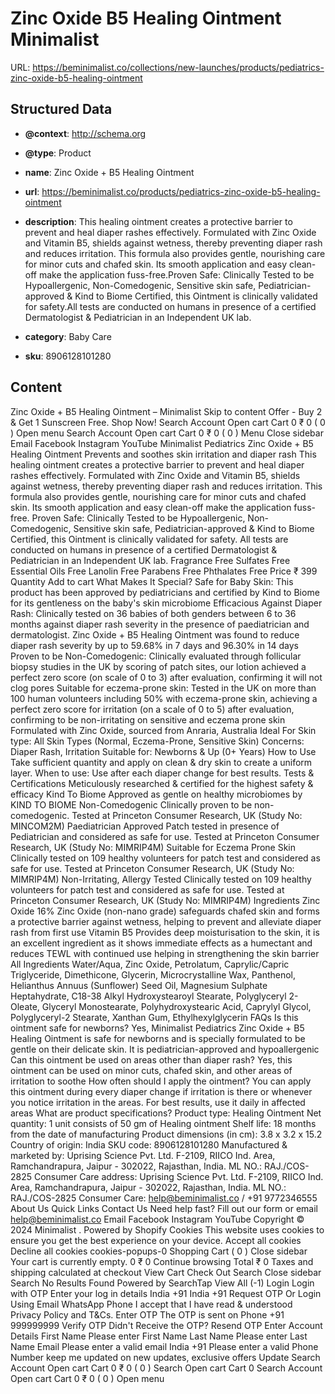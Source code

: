 # Zinc Oxide  B5 Healing Ointment  Minimalist

URL: https://beminimalist.co/collections/new-launches/products/pediatrics-zinc-oxide-b5-healing-ointment

## Structured Data

- **@context**: http://schema.org
- **@type**: Product
- **name**: Zinc Oxide + B5 Healing Ointment
- **url**: https://beminimalist.co/products/pediatrics-zinc-oxide-b5-healing-ointment
- **description**: This healing ointment creates a protective barrier to prevent and heal diaper rashes effectively. Formulated with Zinc Oxide and Vitamin B5, shields against wetness, thereby preventing diaper rash and reduces irritation. This formula also provides gentle, nourishing care for minor cuts and chafed skin. Its smooth application and easy clean-off make the application fuss-free.Proven Safe: Clinically Tested to be Hypoallergenic, Non-Comedogenic, Sensitive skin safe, Pediatrician-approved &amp; Kind to Biome Certified, this Ointment is clinically validated for safety.All tests are conducted on humans in presence of a certified Dermatologist &amp; Pediatrician in an Independent UK lab.

- **category**: Baby Care
- **sku**: 8906128101280

## Content

Zinc Oxide + B5 Healing Ointment – Minimalist
Skip to content
Offer - Buy 2 & Get 1 Sunscreen Free. Shop Now!
Search
Account
Open cart
Cart
0
₹ 0
(
0
)
Open menu
Search
Account
Open cart
Cart
0
₹ 0
(
0
)
Menu
Close sidebar
Email
Facebook
Instagram
YouTube
Minimalist Pediatrics
Zinc Oxide + B5 Healing Ointment
Prevents and soothes skin irritation and diaper rash
This healing ointment creates a protective barrier to prevent and heal diaper rashes effectively. Formulated with Zinc Oxide and Vitamin B5, shields against wetness, thereby preventing diaper rash and reduces irritation. This formula also provides gentle, nourishing care for minor cuts and chafed skin. Its smooth application and easy clean-off make the application fuss-free.
Proven Safe: Clinically Tested to be Hypoallergenic, Non-Comedogenic, Sensitive skin safe, Pediatrician-approved & Kind to Biome Certified, this Ointment is clinically validated for safety.
All tests are conducted on humans in presence of a certified Dermatologist & Pediatrician in an Independent UK lab.
Fragrance Free
Sulfates Free
Essential Oils Free
Lanolin Free
Parabens Free
Phthalates Free
Price
₹ 399
Quantity
Add to cart
What Makes It Special?
Safe for Baby Skin: This product has been approved by pediatricians and certified by Kind to Biome for its gentleness on the baby's skin microbiome
Efficacious Against Diaper Rash:  Clinically tested on  36 babies of both genders between 6 to 36 months against diaper rash severity in the presence of paediatrician and dermatologist. Zinc Oxide + B5 Healing Ointment was found to reduce diaper rash severity by up to 59.68% in 7 days and 96.30%  in 14 days
Proven to be Non-Comedogenic: Clinically evaluated through follicular biopsy studies in the UK by scoring of patch sites, our lotion achieved a perfect zero score (on scale of 0 to 3) after evaluation, confirming it will not clog pores
Suitable for eczema-prone skin: Tested in the UK on more than 100 human volunteers including 50% with eczema-prone skin, achieving a perfect zero score for irritation (on a scale of 0 to 5) after evaluation, confirming to be non-irritating on sensitive and eczema prone skin
Formulated with Zinc Oxide, sourced from Anraria, Australia
Ideal For
Skin type:
All Skin Types (Normal, Eczema-Prone, Sensitive Skin)
Concerns:
Diaper Rash, Irritation
Suitable for:
Newborns & Up (0+ Years)
How to Use
Take sufficient quantity and apply  on clean & dry skin to create a uniform layer.
When to use: Use after each diaper change for best results.
Tests & Certifications
Meticulously researched & certified for the highest safety & efficacy
Kind To Biome
Approved as gentle on healthy microbiomes by KIND TO BIOME
Non-Comedogenic
Clinically proven to be non-comedogenic. Tested at Princeton Consumer Research, UK (Study No: MINCOM2M)
Paediatrician Approved
Patch tested in presence of Pediatrician and considered as safe for use. Tested at Princeton Consumer Research, UK (Study No: MIMRIP4M)
Suitable for Eczema Prone Skin
Clinically tested on 109 healthy volunteers for patch test and considered as safe for use. Tested at Princeton Consumer Research, UK (Study No: MIMRIP4M)
Non-Irritating, Allergy Tested
Clinically tested on 109 healthy volunteers for patch test and considered as safe for use. Tested at Princeton Consumer Research, UK (Study No: MIMRIP4M)
Ingredients
Zinc Oxide
16% Zinc Oxide (non-nano grade) safeguards chafed skin and forms a protective barrier against wetness, helping to prevent and alleviate diaper rash from first use
Vitamin B5
Provides deep moisturisation to the skin, it is an excellent ingredient as it shows immediate effects as a humectant and reduces TEWL with continued use helping in strengthening the skin barrier
All Ingredients
Water/Aqua, Zinc Oxide, Petrolatum, Caprylic/Capric Triglyceride, Dimethicone, Glycerin, Microcrystalline Wax, Panthenol, Helianthus Annuus (Sunflower) Seed Oil, Magnesium Sulphate Heptahydrate, C18-38 Alkyl Hydroxystearoyl Stearate, Polyglyceryl 2-Oleate, Glyceryl Monostearate, Polyhydroxystearic Acid, Caprylyl Glycol, Polyglyceryl-2 Stearate, Xanthan Gum, Ethylhexylglycerin
FAQs
Is this ointment safe for newborns?
Yes, Minimalist Pediatrics Zinc Oxide + B5 Healing Ointment is safe for newborns and is specially formulated to be gentle on their delicate skin. It is pediatrician-approved and hypoallergenic
Can this ointment be used on areas other than diaper rash?
Yes, this ointment can be used on minor cuts, chafed skin, and other areas of irritation to soothe
How often should I apply the ointment?
You can apply this ointment during every diaper change if irritation is there or whenever you notice irritation in the areas. For best results, use it daily in affected areas
What are product specifications?
Product type:
Healing Ointment
Net quantity:
1 unit consists of 50 gm of Healing ointment
Shelf life:
18 months from the date of manufacturing
Product dimensions (in cm):
3.8 x 3.2 x 15.2
Country of origin:
India
SKU code:
8906128101280
Manufactured & marketed by:
Uprising Science Pvt. Ltd. F-2109, RIICO Ind. Area, Ramchandrapura, Jaipur - 302022, Rajasthan, India. ML NO.: RAJ./COS-2825
Consumer Care address:
Uprising Science Pvt. Ltd. F-2109, RIICO Ind. Area, Ramchandrapura, Jaipur - 302022, Rajasthan, India. ML NO.: RAJ./COS-2825
Consumer Care:
help@beminimalist.co / +91 9772346555
About Us
Quick Links
Contact Us
Need help fast? Fill out
our form
or email help@beminimalist.co
Email
Facebook
Instagram
YouTube
Copyright © 2024
Minimalist
.
Powered by Shopify
Cookies
This website uses cookies to ensure you get the best experience on your device.
Accept all cookies
Decline all cookies
cookies-popups-0
Shopping Cart
            (
0
)
Close sidebar
Your cart is currently empty.
0
₹ 0
Continue browsing
Total
₹ 0
Taxes and shipping calculated at checkout
View Cart
Check Out
Search
Close sidebar
Search
No Results Found
Powered by SearchTap
View All (-1)
Login
Login with OTP
Enter your log in details
India
+91
India
+91
Request OTP
Or Login Using
Email
WhatsApp
Phone
I accept that I have read & understood
Privacy Policy
and T&Cs.
Enter OTP
The OTP is sent on
Phone
+91 999999999
Verify OTP
Didn't Receive the OTP?
Resend OTP
Enter Account Details
First Name
Please enter First Name
Last Name
Please enter Last Name
Email
Please enter a valid email
India
+91
Please enter a valid Phone Number
keep me updated on new updates, exclusive offers
Update
Search
Account
Open cart
Cart
0
₹ 0
(
0
)
Search
Open cart
Cart
0
Search
Account
Open cart
Cart
0
₹ 0
(
0
)
Open menu